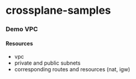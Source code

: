 # crossplane-samples

### Demo VPC
#### Resources
- vpc
- private and public subnets
- corresponding routes and resources (nat, igw)

